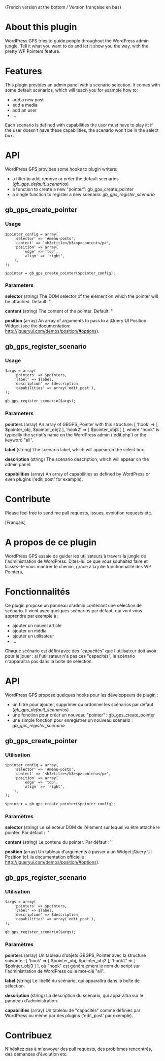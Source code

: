(French version at the bottom / Version française en bas)

# About this plugin
WordPress GPS tries to guide people throughout the WordPress admin jungle. Tell it what you want to do and let it show you the way, with the pretty WP Pointers feature.

# Features
This plugin provides an admin panel with a scenario selection. It comes with some default scenarios, which will teach you for example how to:

* add a new post
* add a media
* add an user
* ...

Each scenario is defined with capabilities the user must have to play it: if the user doesn't have these capabilities, the scenario won't be in the select box.

# API
WordPress GPS provides some hooks to plugin writers:

* a filter to add, remove or order the default scenarios (_gb\_gps\_default\_scenarios_)
* a function to create a new "pointer": gb\_gps\_create\_pointer
* a single function to register a new scenario: _gb\_gps\_register\_scenario_

## gb\_gps\_create\_pointer

### Usage

    $pointer_config = array(
        'selector' => '#menu-posts',
        'content' => '<h3>title</h3><p>content</p>',
        'position' => array(
            'edge' => 'top',
            'align' => 'right',
        ),
    );

    $pointer = gb_gps_create_pointer($pointer_config);

### Parameters

**selector**
    (string) The DOM selector of the element on which the pointer will be attached.
      Default: ''

**content**
    (string) The content of the pointer.
      Default: ''

**position**
    (array) An array of arguments to pass to a jQuery UI Position Widget (see the documentation: http://jqueryui.com/demos/position/#options).

## gb\_gps\_register\_scenario

### Usage

    $args = array(
        'pointers' => $pointers,
        'label' => $label,
        'description' => $description,
        'capabilities' => array('edit_post'),
    );

    gb_gps_register_scenario($args);

### Parameters

**pointers**
    (array) An array of GBGPS\_Pointer with this structure: [ 'hook' => [ $pointer\_obj, $pointer\_obj2 ], 'hook2' => [ $pointer\_obj3 ] ], where "hook" is typically the script's name on the WordPress admin ('edit.php') or the keyword "all".

**label**
    (string) The scenario label, which will appear on the select box.

**description**
    (string) The scenario description, which will appear on the admin panel.

**capabilities**
    (array) An array of capabilities as defined by WordPress or even plugins ('edit_post' for example).


# Contribute
Please feel free to send me pull requests, issues, evolution requests etc.

[Français]

# A propos de ce plugin
WordPress GPS essaie de guider les utilisateurs à travers la jungle de l'administration de WordPress. Dites-lui ce que vous souhaitez faire et laissez-le vous montrer le chemin, grâce à la jolie fonctionnalité des WP Pointers.

# Fonctionnalités
Ce plugin propose un panneau d'admin contenant une sélection de scénario. Il vient avec quelques scénarios par défaut, qui vont vous apprendre par exemple à :

* ajouter un nouvel article
* ajouter un média
* ajouter un utilisateur
* ...

Chaque scénario est défini avec des "capacités" que l'utilisateur doit avoir pour le jouer : si l'utilisateur n'a pas ces "capacités", le scénario n'apparaîtra pas dans la boîte de sélection.

# API
WordPress GPS propose quelques hooks pour les développeurs de plugin :

* un filtre pour ajouter, supprimer ou ordonner les scénarios par défaut (_gb\_gps\_default\_scenarios_)
* une fonction pour créer un nouveau "pointer" : gb\_gps\_create\_pointer
* une simple fonction pour enregistrer un nouveau scénario : _gb\_gps\_register\_scenario_

## gb\_gps\_create\_pointer

### Utilisation

    $pointer_config = array(
        'selector' => '#menu-posts',
        'content' => '<h3>titre</h3><p>contenu</p>',
        'position' => array(
            'edge' => 'top',
            'align' => 'right',
        ),
    );

    $pointer = gb_gps_create_pointer($pointer_config);

### Paramètres

**selector**
    (string) Le sélecteur DOM de l'élément sur lequel va être attaché le pointer.
      Par défaut : ''

**content**
    (string) Le contenu du pointer.
      Par défaut : ''

**position**
    (array) Un tableau d'arguments à passer à un Widget jQuery UI Position (cf. la documentation officielle : http://jqueryui.com/demos/position/#options).

## gb\_gps\_register\_scenario

### Utilisation

    $args = array(
        'pointers' => $pointers,
        'label' => $label,
        'description' => $description,
        'capabilities' => array('edit_post'),
    );

    gb_gps_register_scenario($args);

### Paramètres

**pointers**
    (array) Un tableau d'objets GBGPS\_Pointer avec la structure suivante : [ 'hook' => [ $pointer\_obj, $pointer\_obj2 ], 'hook2' => [ $pointer\_obj3 ] ], où "hook" est généralement le nom du script sur l'administration de WordPress ou le mot-clé "all".

**label**
    (string) Le libellé du scénario, qui apparaîtra dans la boîte de sélection.

**description**
    (string) La description du scénario, qui apparaîtra sur le panneau d'administration.

**capabilities**
    (array) Un tableau de "capacités" comme définies par WordPress ou même par des plugins ('edit_post' par exemple).

# Contribuez
N'hésitez pas à m'envoyer des pull requests, des problèmes rencontrés, des demandes d'évolution etc.